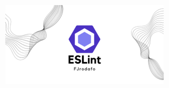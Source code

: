 <picture>
    <source media="(prefers-color-scheme: dark)" srcset="https://raw.githubusercontent.com/FJrodafo/ESLint/main/Assets/Banner/Dark.png">
    <img alt="ESLint" src="https://raw.githubusercontent.com/FJrodafo/ESLint/main/Assets/Banner/Light.png">
</picture>